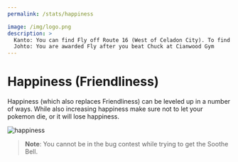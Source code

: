 ```yaml
---
permalink: /stats/happiness

image: /img/logo.png
description: >
  Kanto: You can find Fly off Route 16 (West of Celadon City). To find the location, go North from where you would find the Snorlax, then you will need to cut two bushes. There is 1 trainer battle, and then go North for the house from there.
  Johto: You are awarded Fly after you beat Chuck at Cianwood Gym
---
```


# Happiness (Friendliness)

Happiness (which also replaces Friendliness) can be leveled up in a number of
ways. While also increasing happiness make sure not to let your pokemon die, or
it will lose happiness.

![happiness](https://i.imgur.com/vrplPkL.png)

> __Note__: You cannot be in the bug contest while trying to get the Soothe
> Bell.
